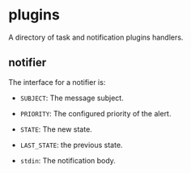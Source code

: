 # plugins

A directory of task and notification plugins handlers.


## notifier

The interface for a notifier is:

- `SUBJECT`: The message subject.
- `PRIORITY`: The configured priority of the alert.
- `STATE`: The new state.
- `LAST_STATE`: the previous state.

- `stdin`: The notification body.
